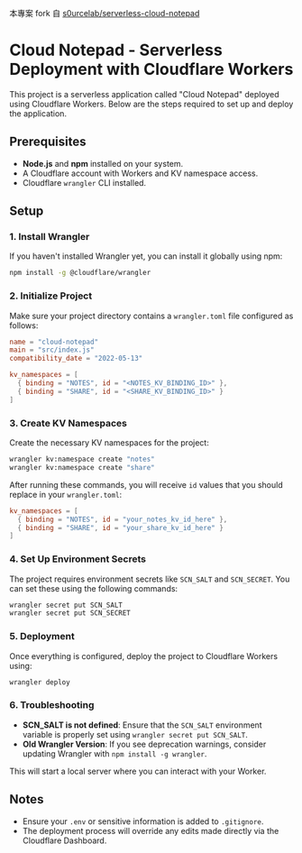 本專案 fork 自  [s0urcelab/serverless-cloud-notepad](https://github.com/s0urcelab/serverless-cloud-notepad)

# Cloud Notepad - Serverless Deployment with Cloudflare Workers

This project is a serverless application called "Cloud Notepad" deployed using Cloudflare Workers. Below are the steps required to set up and deploy the application.

## Prerequisites

- **Node.js** and **npm** installed on your system.
- A Cloudflare account with Workers and KV namespace access.
- Cloudflare `wrangler` CLI installed.

## Setup

### 1. Install Wrangler

If you haven't installed Wrangler yet, you can install it globally using npm:

```bash
npm install -g @cloudflare/wrangler
```

### 2. Initialize Project

Make sure your project directory contains a `wrangler.toml` file configured as follows:

```toml
name = "cloud-notepad"
main = "src/index.js"
compatibility_date = "2022-05-13"

kv_namespaces = [
  { binding = "NOTES", id = "<NOTES_KV_BINDING_ID>" },
  { binding = "SHARE", id = "<SHARE_KV_BINDING_ID>" }
]
```

### 3. Create KV Namespaces

Create the necessary KV namespaces for the project:

```bash
wrangler kv:namespace create "notes"
wrangler kv:namespace create "share"
```

After running these commands, you will receive `id` values that you should replace in your `wrangler.toml`:

```toml
kv_namespaces = [
  { binding = "NOTES", id = "your_notes_kv_id_here" },
  { binding = "SHARE", id = "your_share_kv_id_here" }
]
```

### 4. Set Up Environment Secrets

The project requires environment secrets like `SCN_SALT` and `SCN_SECRET`. You can set these using the following commands:

```bash
wrangler secret put SCN_SALT
wrangler secret put SCN_SECRET
```

### 5. Deployment

Once everything is configured, deploy the project to Cloudflare Workers using:

```bash
wrangler deploy
```

### 6. Troubleshooting

- **SCN_SALT is not defined**: Ensure that the `SCN_SALT` environment variable is properly set using `wrangler secret put SCN_SALT`.
- **Old Wrangler Version**: If you see deprecation warnings, consider updating Wrangler with `npm install -g wrangler`.



This will start a local server where you can interact with your Worker.

## Notes

- Ensure your `.env` or sensitive information is added to `.gitignore`.
- The deployment process will override any edits made directly via the Cloudflare Dashboard.


